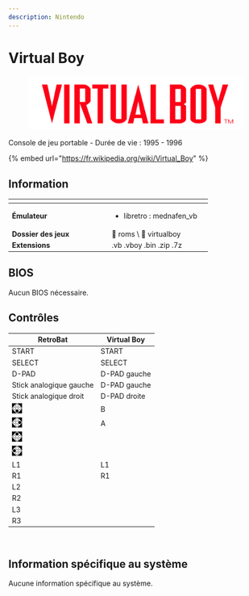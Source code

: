 ```yaml
---
description: Nintendo
---
```


# Virtual Boy

<div align="left">

<figure><img src="https://raw.githubusercontent.com/fabricecaruso/es-theme-carbon/52ff37c9e265587d006945a2ba695b5a962b3a3d/art/logos/virtualboy.svg" alt=""><figcaption></figcaption></figure>

</div>

Console de jeu portable - Durée de vie : 1995 - 1996

{% embed url="https://fr.wikipedia.org/wiki/Virtual_Boy" %}

## Information

<table data-header-hidden><thead><tr><th width="184"></th><th></th><th data-hidden></th></tr></thead><tbody><tr><td><strong>Émulateur</strong></td><td><ul><li>libretro : mednafen_vb</li></ul></td><td></td></tr><tr><td><strong>Dossier des jeux</strong></td><td><span data-gb-custom-inline data-tag="emoji" data-code="1f4c1">📁</span> roms \ <span data-gb-custom-inline data-tag="emoji" data-code="1f4c2">📂</span> virtualboy</td><td></td></tr><tr><td><strong>Extensions</strong></td><td>.vb .vboy .bin .zip .7z</td><td></td></tr></tbody></table>

## BIOS

Aucun BIOS nécessaire.

## Contrôles

| RetroBat                                                                           | Virtual Boy  |
| ---------------------------------------------------------------------------------- | ------------ |
| START                                                                              | START        |
| SELECT                                                                             | SELECT       |
| D-PAD                                                                              | D-PAD gauche |
| Stick analogique gauche                                                            | D-PAD gauche |
| Stick analogique droit                                                             | D-PAD droite |
| ![A](<../../../../.gitbook/assets/image (19).png>)                                 | B            |
| ![B](<../../../../.gitbook/assets/image (6).png>)                                  | A            |
| <img src="../../../../.gitbook/assets/image (34).png" alt="" data-size="original"> |              |
| <img src="../../../../.gitbook/assets/image (32).png" alt="" data-size="line">     |              |
| L1                                                                                 | L1           |
| R1                                                                                 | R1           |
| L2                                                                                 |              |
| R2                                                                                 |              |
| L3                                                                                 |              |
| R3                                                                                 |              |

<div align="left">

<figure><img src="https://i.imgur.com/L8Na7Mq.png" alt=""><figcaption></figcaption></figure>

</div>

## Information spécifique au système

Aucune information spécifique au système.
